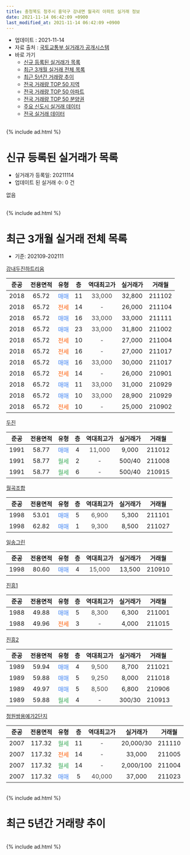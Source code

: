 ```yaml
---
title: 충청북도 청주시 흥덕구 강내면 월곡리 아파트 실거래 정보
date: 2021-11-14 06:42:09 +0900
last_modified_at: 2021-11-14 06:42:09 +0900
---
```


* 업데이트 : 2021-11-14
* 자료 출처 : [국토교통부 실거래가 공개시스템](http://rt.molit.go.kr)
* 바로 가기
    * [신규 등록된 실거래가 목록](#신규-등록된-실거래가-목록)
    * [최근 3개월 실거래 전체 목록](#최근-3개월-실거래-전체-목록)
    * [최근 5년간 거래량 추이](#최근-5년간-거래량-추이)
    * [전국 거래량 TOP 50 지역](https://inasie.github.io/apt-trade-info/최근-3개월-전국에서-가장-거래가-많이-발생한-지역)
    * [전국 거래량 TOP 50 아파트](https://inasie.github.io/apt-trade-info/최근-3개월-전국에서-가장-거래가-많이-발생한-아파트)
    * [전국 거래량 TOP 50 분양권](https://inasie.github.io/apt-trade-info/최근-3개월-전국에서-가장-거래가-많이-발생한-분양권)
    * [주요 신도시 실거래 데이터](https://inasie.github.io/apt-trade-info/주요-신도시)
    * [전국 실거래 데이터](https://inasie.github.io/apt-trade-info/전국)
<br>
{% include ad.html %}
<br>

# 신규 등록된 실거래가 목록
* 실거래가 등록일: 20211114
* 업데이트 된 실거래 수: 0 건

없음

<br>
{% include ad.html %}
<br>

# 최근 3개월 실거래 전체 목록
* 기준: 202109-202111


[강내두진하트리움](https://search.naver.com/search.naver?query=%EC%B6%A9%EC%B2%AD%EB%B6%81%EB%8F%84+%EC%B2%AD%EC%A3%BC%EC%8B%9C+%ED%9D%A5%EB%8D%95%EA%B5%AC+%EA%B0%95%EB%82%B4%EB%A9%B4+%EC%9B%94%EA%B3%A1%EB%A6%AC+%EA%B0%95%EB%82%B4%EB%91%90%EC%A7%84%ED%95%98%ED%8A%B8%EB%A6%AC%EC%9B%80)

|준공|전용면적|유형|층|역대최고가|실거래가|거래월|
|:---:|:---:|:---:|:---:|:---:|:---:|:---:|
|2018|65.72|<span style="color:#4285f3">매매</span>|11|<span style="color:#444444">33,000</span>|32,800|211102|
|2018|65.72|<span style="color:#ff5a00">전세</span>|14|<span style="color:#444444">-</span>|26,000|211104|
|2018|65.72|<span style="color:#4285f3">매매</span>|16|<span style="color:#444444">33,000</span>|33,000|211111|
|2018|65.72|<span style="color:#4285f3">매매</span>|23|<span style="color:#444444">33,000</span>|31,800|211002|
|2018|65.72|<span style="color:#ff5a00">전세</span>|10|<span style="color:#444444">-</span>|27,000|211004|
|2018|65.72|<span style="color:#ff5a00">전세</span>|16|<span style="color:#444444">-</span>|27,000|211017|
|2018|65.72|<span style="color:#4285f3">매매</span>|16|<span style="color:#444444">33,000</span>|30,000|211017|
|2018|65.72|<span style="color:#ff5a00">전세</span>|14|<span style="color:#444444">-</span>|26,000|210901|
|2018|65.72|<span style="color:#4285f3">매매</span>|11|<span style="color:#444444">33,000</span>|31,000|210929|
|2018|65.72|<span style="color:#4285f3">매매</span>|10|<span style="color:#444444">33,000</span>|28,900|210929|
|2018|65.72|<span style="color:#ff5a00">전세</span>|10|<span style="color:#444444">-</span>|25,000|210902|

[두진](https://search.naver.com/search.naver?query=%EC%B6%A9%EC%B2%AD%EB%B6%81%EB%8F%84+%EC%B2%AD%EC%A3%BC%EC%8B%9C+%ED%9D%A5%EB%8D%95%EA%B5%AC+%EA%B0%95%EB%82%B4%EB%A9%B4+%EC%9B%94%EA%B3%A1%EB%A6%AC+%EB%91%90%EC%A7%84)

|준공|전용면적|유형|층|역대최고가|실거래가|거래월|
|:---:|:---:|:---:|:---:|:---:|:---:|:---:|
|1991|58.77|<span style="color:#4285f3">매매</span>|4|<span style="color:#444444">11,000</span>|9,000|211012|
|1991|58.77|<span style="color:#34a853">월세</span>|2|<span style="color:#444444">-</span>|500/40|211008|
|1991|58.77|<span style="color:#34a853">월세</span>|6|<span style="color:#444444">-</span>|500/40|210915|

[월곡조합](https://search.naver.com/search.naver?query=%EC%B6%A9%EC%B2%AD%EB%B6%81%EB%8F%84+%EC%B2%AD%EC%A3%BC%EC%8B%9C+%ED%9D%A5%EB%8D%95%EA%B5%AC+%EA%B0%95%EB%82%B4%EB%A9%B4+%EC%9B%94%EA%B3%A1%EB%A6%AC+%EC%9B%94%EA%B3%A1%EC%A1%B0%ED%95%A9)

|준공|전용면적|유형|층|역대최고가|실거래가|거래월|
|:---:|:---:|:---:|:---:|:---:|:---:|:---:|
|1998|53.01|<span style="color:#4285f3">매매</span>|5|<span style="color:#444444">6,900</span>|5,300|211101|
|1998|62.82|<span style="color:#4285f3">매매</span>|1|<span style="color:#444444">9,300</span>|8,500|211027|

[일송그린](https://search.naver.com/search.naver?query=%EC%B6%A9%EC%B2%AD%EB%B6%81%EB%8F%84+%EC%B2%AD%EC%A3%BC%EC%8B%9C+%ED%9D%A5%EB%8D%95%EA%B5%AC+%EA%B0%95%EB%82%B4%EB%A9%B4+%EC%9B%94%EA%B3%A1%EB%A6%AC+%EC%9D%BC%EC%86%A1%EA%B7%B8%EB%A6%B0)

|준공|전용면적|유형|층|역대최고가|실거래가|거래월|
|:---:|:---:|:---:|:---:|:---:|:---:|:---:|
|1998|80.60|<span style="color:#4285f3">매매</span>|4|<span style="color:#444444">15,000</span>|13,500|210910|

[진흥1](https://search.naver.com/search.naver?query=%EC%B6%A9%EC%B2%AD%EB%B6%81%EB%8F%84+%EC%B2%AD%EC%A3%BC%EC%8B%9C+%ED%9D%A5%EB%8D%95%EA%B5%AC+%EA%B0%95%EB%82%B4%EB%A9%B4+%EC%9B%94%EA%B3%A1%EB%A6%AC+%EC%A7%84%ED%9D%A51)

|준공|전용면적|유형|층|역대최고가|실거래가|거래월|
|:---:|:---:|:---:|:---:|:---:|:---:|:---:|
|1988|49.88|<span style="color:#4285f3">매매</span>|5|<span style="color:#444444">8,300</span>|6,300|211001|
|1988|49.96|<span style="color:#ff5a00">전세</span>|3|<span style="color:#444444">-</span>|4,000|211015|

[진흥2](https://search.naver.com/search.naver?query=%EC%B6%A9%EC%B2%AD%EB%B6%81%EB%8F%84+%EC%B2%AD%EC%A3%BC%EC%8B%9C+%ED%9D%A5%EB%8D%95%EA%B5%AC+%EA%B0%95%EB%82%B4%EB%A9%B4+%EC%9B%94%EA%B3%A1%EB%A6%AC+%EC%A7%84%ED%9D%A52)

|준공|전용면적|유형|층|역대최고가|실거래가|거래월|
|:---:|:---:|:---:|:---:|:---:|:---:|:---:|
|1989|59.94|<span style="color:#4285f3">매매</span>|4|<span style="color:#444444">9,500</span>|8,700|211021|
|1989|59.88|<span style="color:#4285f3">매매</span>|5|<span style="color:#444444">9,250</span>|8,000|211018|
|1989|49.97|<span style="color:#4285f3">매매</span>|5|<span style="color:#444444">8,500</span>|6,800|210906|
|1989|59.88|<span style="color:#34a853">월세</span>|4|<span style="color:#444444">-</span>|300/30|210913|

[청원쌍용예가2단지](https://search.naver.com/search.naver?query=%EC%B6%A9%EC%B2%AD%EB%B6%81%EB%8F%84+%EC%B2%AD%EC%A3%BC%EC%8B%9C+%ED%9D%A5%EB%8D%95%EA%B5%AC+%EA%B0%95%EB%82%B4%EB%A9%B4+%EC%9B%94%EA%B3%A1%EB%A6%AC+%EC%B2%AD%EC%9B%90%EC%8C%8D%EC%9A%A9%EC%98%88%EA%B0%802%EB%8B%A8%EC%A7%80)

|준공|전용면적|유형|층|역대최고가|실거래가|거래월|
|:---:|:---:|:---:|:---:|:---:|:---:|:---:|
|2007|117.32|<span style="color:#34a853">월세</span>|11|<span style="color:#444444">-</span>|20,000/30|211110|
|2007|117.32|<span style="color:#ff5a00">전세</span>|14|<span style="color:#444444">-</span>|33,000|211005|
|2007|117.32|<span style="color:#34a853">월세</span>|14|<span style="color:#444444">-</span>|2,000/100|211004|
|2007|117.32|<span style="color:#4285f3">매매</span>|5|<span style="color:#444444">40,000</span>|37,000|211023|


<br>
{% include ad.html %}
<br>

# 최근 5년간 거래량 추이


<div style="width:100%;">
    <canvas id="deal_progress" height="200"></canvas>
</div>

<script>
new Chart(document.getElementById("deal_progress"), {
    type: 'line',
    data: {
        labels: ['201611','201612','201701','201702','201703','201704','201705','201706','201707','201708','201709','201710','201711','201712','201801','201802','201803','201804','201805','201806','201807','201808','201809','201810','201811','201812','201901','201902','201903','201904','201905','201906','201907','201908','201909','201910','201911','201912','202001','202002','202003','202004','202005','202006','202007','202008','202009','202010','202011','202012','202101','202102','202103','202104','202105','202106','202107','202108','202109','202110','202111'],
        datasets: [{
            label: '매매',
            pointRadius: 1,
            data: [5, 2, 1, 4, 0, 2, 4, 4, 4, 3, 2, 2, 2, 4, 8, 10, 3, 6, 3, 7, 1, 3, 10, 14, 6, 4, 4, 2, 4, 3, 3, 3, 3, 2, 2, 7, 6, 10, 6, 5, 4, 8, 11, 18, 13, 12, 10, 12, 15, 18, 30, 17, 17, 20, 9, 7, 8, 9, 4, 8, 3],
            borderColor: "rgba(255, 201, 14, 1)",
            backgroundColor: "rgba(255, 201, 14, 0.5)",
            fill: false,
            lineTension: 0
        },{
            label: '전월세',
            pointRadius: 1,
            data: [3, 1, 4, 4, 1, 0, 4, 0, 3, 1, 3, 1, 5, 2, 1, 6, 3, 1, 2, 3, 3, 7, 5, 14, 11, 15, 11, 4, 9, 2, 4, 2, 7, 2, 2, 5, 2, 3, 2, 4, 12, 1, 4, 4, 2, 9, 5, 2, 5, 2, 11, 4, 3, 11, 16, 5, 5, 5, 4, 6, 2],
            borderColor: "rgba(0, 141, 185, 1)",
            backgroundColor: "rgba(0, 141, 185, 0.5)",
            fill: false,
            lineTension: 0
        }
        ]
    },
    options: {
        responsive: true,
        title: {
            display: false
        },
        tooltips: {
            mode: 'index',
            intersect: false
        },
        hover: {
            mode: 'nearest',
            intersect: true
        },
        scales: {
            xAxes: [{
                display: true,
                scaleLabel: {
                    display: true,
                    labelString: '년/월'
                }
            }],
            yAxes: [{
                display: true,
                ticks: {
                    suggestedMin: 0,
                },
                scaleLabel: {
                    display: true,
                    labelString: '실거래 수'
                }
            }]
        }
    }
});

</script>


<br>
{% include ad.html %}
<br>

